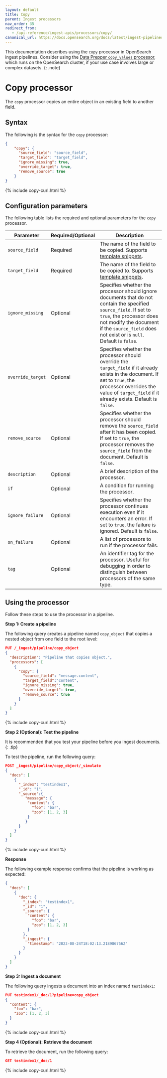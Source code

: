 ```yaml
---
layout: default
title: Copy
parent: Ingest processors
nav_order: 35
redirect_from:
   - /api-reference/ingest-apis/processors/copy/
canonical_url: https://docs.opensearch.org/docs/latest/ingest-pipelines/processors/copy/
---
```


This documentation describes using the `copy` processor in OpenSearch ingest pipelines. Consider using the [Data Prepper `copy_values` processor]({{site.url}}{{site.baseurl}}/data-prepper/pipelines/configuration/processors/copy-values/), which runs on the OpenSearch cluster, if your use case involves large or complex datasets.
{: .note}

# Copy processor

The `copy` processor copies an entire object in an existing field to another field.

## Syntax

The following is the syntax for the `copy` processor: 

```json
{
    "copy": {
      "source_field": "source_field", 
      "target_field": "target_field",
      "ignore_missing": true,
      "override_target": true,
      "remove_source": true
    }
}
```
{% include copy-curl.html %}

## Configuration parameters

The following table lists the required and optional parameters for the `copy` processor.

| Parameter  | Required/Optional  | Description  |
|---|---|---|
`source_field`  | Required  | The name of the field to be copied. Supports [template snippets]({{site.url}}{{site.baseurl}}/ingest-pipelines/create-ingest/#template-snippets). |
`target_field`  | Required  | The name of the field to be copied to. Supports [template snippets]({{site.url}}{{site.baseurl}}/ingest-pipelines/create-ingest/#template-snippets). |
`ignore_missing`  | Optional  | Specifies whether the processor should ignore documents that do not contain the specified `source_field`. If set to `true`, the processor does not modify the document if the `source_field` does not exist or is `null`. Default is `false`. |
`override_target`  | Optional  | Specifies whether the processor should override the `target_field` if it already exists in the document. If set to `true`, the processor overrides the value of `target_field` if it already exists. Default is `false`. |
`remove_source`  | Optional  | Specifies whether the processor should remove the `source_field` after it has been copied. If set to `true`, the processor removes the `source_field` from the document. Default is `false`. |
`description`  | Optional  | A brief description of the processor.  |
`if` | Optional | A condition for running the processor. |
`ignore_failure` | Optional | Specifies whether the processor continues execution even if it encounters an error. If set to `true`, the failure is ignored. Default is `false`. |
`on_failure` | Optional | A list of processors to run if the processor fails. |
`tag` | Optional | An identifier tag for the processor. Useful for debugging in order to distinguish between processors of the same type. |

## Using the processor

Follow these steps to use the processor in a pipeline.

**Step 1: Create a pipeline** 

The following query creates a pipeline named `copy_object` that copies a nested object from one field to the root level: 

```json
PUT /_ingest/pipeline/copy_object
{
  "description": "Pipeline that copies object.",
  "processors": [
    {
      "copy": {
        "source_field": "message.content", 
        "target_field":"content",
        "ignore_missing": true,
        "override_target": true,
        "remove_source": true
      }
    }
  ]
}
```
{% include copy-curl.html %}

**Step 2 (Optional): Test the pipeline**

It is recommended that you test your pipeline before you ingest documents.
{: .tip}

To test the pipeline, run the following query:

```json
POST _ingest/pipeline/copy_object/_simulate
{
  "docs": [
    {
      "_index": "testindex1",
      "_id": "1",
      "_source":{
         "message": {
          "content": {
            "foo": "bar",
            "zoo": [1, 2, 3]
          }
         }
      }
    }
  ]
}
```
{% include copy-curl.html %}

**Response**

The following example response confirms that the pipeline is working as expected:

```json
{
  "docs": [
    {
      "doc": {
        "_index": "testindex1",
        "_id": "1",
        "_source": {
          "content": {
            "foo": "bar",
            "zoo": [1, 2, 3]
          }
        },
        "_ingest": {
          "timestamp": "2023-08-24T18:02:13.218986756Z"
        }
      }
    }
  ]
}
```

**Step 3: Ingest a document**

The following query ingests a document into an index named `testindex1`:

```json
PUT testindex1/_doc/1?pipeline=copy_object
{
  "content": {
    "foo": "bar",
    "zoo": [1, 2, 3]
  }
}
```
{% include copy-curl.html %}

**Step 4 (Optional): Retrieve the document**

To retrieve the document, run the following query:

```json
GET testindex1/_doc/1
```
{% include copy-curl.html %}
